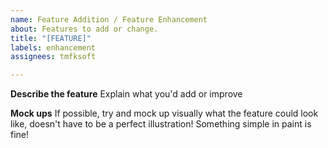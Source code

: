 ```yaml
---
name: Feature Addition / Feature Enhancement
about: Features to add or change.
title: "[FEATURE]"
labels: enhancement
assignees: tmfksoft

---
```


**Describe the feature**
Explain what you'd add or improve

**Mock ups**
If possible, try and mock up visually what the feature could look like, doesn't have to be a perfect illustration!
Something simple in paint is fine!
